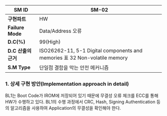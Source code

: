 
| **SM ID**          | SM-02                                                                     |
| ------------------ | ------------------------------------------------------------------------- |
| **구현파트**           | HW                                                                        |
| **Failure Mode**   | Data/Address 오류                                                           |
| **D.C(%)**         | 99(High)                                                                  |
| **D.C** **산출의 근거** | ISO26262-11, 5-1 Digital components and memories 표 32 Non-volatile memory |
| **S.M Type**       | 단일점 결함을 막는 안전 메커니즘                                                        |
### 1. 상세 구현 방안(Implementation approach in detail)
BL1는 Boot Code가 IROM에 저장되어 있기 때문에 무결성 오류 체크를 ECC를 통해 HW가 수행하고 있다. BL1의 수행 과정에서 CRC, Hash, Signing Authentication 등의 알고리즘을 사용하여 Application의 무결성을 확인해야 한다.